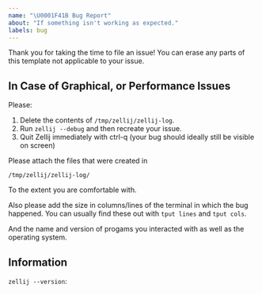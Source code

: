 ```yaml
---
name: "\U0001F41B Bug Report"
about: "If something isn't working as expected."
labels: bug
---
```

Thank you for taking the time to file an issue!
You can erase any parts of this template not applicable to your issue.

## In Case of Graphical, or Performance Issues

Please:
1. Delete the contents of `/tmp/zellij/zellij-log`.
2. Run `zellij --debug` and then recreate your issue.
3. Quit Zellij immediately with ctrl-q (your bug should ideally still be visible on screen)

Please attach the files that were created in

`/tmp/zellij/zellij-log/`

To the extent you are comfortable with.

Also please add the size in columns/lines of the terminal in which the bug happened. You can usually find these out with `tput lines` and `tput cols`.

And the name and version of progams you interacted with as well as
the operating system.

## Information

`zellij --version`:
